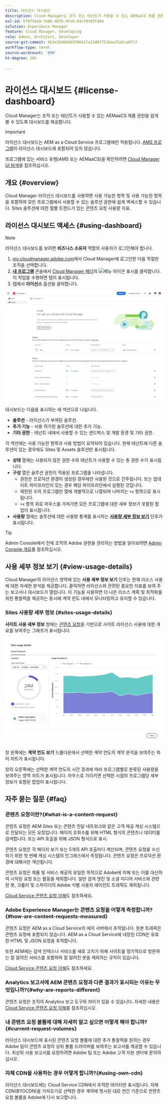 ```yaml
---
title: 라이선스 대시보드
description: Cloud Manager는 조직 또는 테넌트가 사용할 수 있는 AEMaaCS 제품 권한을 쉽게 볼 수 있도록 대시보드를 제공합니다.
exl-id: bf0f54a9-fe86-4bfb-9fa6-03cf0fd5f404
solution: Experience Manager
feature: Cloud Manager, Developing
role: Admin, Architect, Developer
source-git-commit: 6b3e2b960869786427a22d077216aa75a5ca0717
workflow-type: tm+mt
source-wordcount: '890'
ht-degree: 26%

---
```



# 라이선스 대시보드 {#license-dashboard}

Cloud Manager는 조직 또는 테넌트가 사용할 수 있는 AEMaaCS 제품 권한을 쉽게 볼 수 있도록 대시보드를 제공합니다.

>[!IMPORTANT]
>
>라이선스 대시보드는 AEM as a Cloud Service 프로그램에만 적용됩니다. [AMS 프로그램](https://experienceleague.adobe.com/ko/docs/experience-manager-cloud-manager/content/introduction)이 라이선스 대시보드에 포함되어 있지 않습니다.
>
>프로그램에 있는 서비스 유형(AMS 또는 AEMaaCS)을 확인하려면 [Cloud Manager UI 탐색](/help/implementing/cloud-manager/navigation.md#program-cards)을 참조하십시오.

## 개요 {#overview}

Cloud Manager 라이선스 대시보드를 사용하면 사용 가능한 항목 및 사용 가능한 항목을 포함하여 모든 프로그램에서 사용할 수 있는 솔루션 권한에 쉽게 액세스할 수 있습니다. Sites 솔루션에 대한 월별 트렌드가 있는 콘텐츠 요청 사용량 지표.

## 라이선스 대시보드 액세스 {#using-dashboard}

>[!NOTE]
>
>라이선스 대시보드를 보려면 **비즈니스 소유자** 역할의 사용자가 로그인해야 합니다.

1. [my.cloudmanager.adobe.com](https://my.cloudmanager.adobe.com/)에서 Cloud Manager에 로그인한 다음 적절한 조직을 선택합니다.
1. **[내 프로그램](/help/implementing/cloud-manager/navigation.md#my-programs)** 콘솔에서 [Cloud Manager 헤더](/help/implementing/cloud-manager/navigation.md#cloud-manager-header)의 ![메뉴 아이콘 표시](https://spectrum.adobe.com/static/icons/workflow_18/Smock_ShowMenu_18_N.svg)를 클릭합니다. 이 작업을 수행하면 탭이 표시됩니다.
1. 탭에서 **라이선스** 옵션을 클릭합니다.

![라이선스 대시보드](assets/license-dashboard.png)

대시보드는 다음을 표시하는 세 섹션으로 나뉩니다.

* **솔루션** - 라이선스가 부여된 솔루션.
* **추가 기능** - 사용 허가된 솔루션에 대한 추가 기능.
* **기타 권한** - 테넌트 내에서 사용할 수 있는 샌드박스 및 개발 환경 및 기타 권한.

각 섹션에는 사용 가능한 항목과 사용 방법이 요약되어 있습니다. 현재 테넌트에 다른 솔루션이 있는 경우에도 Sites 및 Assets 솔루션만 표시됩니다.

* **상태** 열에는 사용되지 않은 권한 수와 테넌트가 사용할 수 있는 총 권한 수가 표시됩니다.
* **구성** 열은 솔루션 권한이 적용된 프로그램을 나타냅니다.
   * 권한은 프로덕션 환경이 생성된 경우에만 사용된 것으로 간주됩니다. 또는 업데이트 파이프라인이 있는 경우 해당 파이프라인에서 실행된 것입니다.
   * 제한된 수의 프로그램만 열에 개별적으로 나열되며 나머지는 `+x` 항목으로 표시됩니다.
   * `+x` 항목 위로 마우스를 가져가면 모든 프로그램에 대한 세부 정보가 포함된 팝업이 표시됩니다.
* **사용량** 열에는 솔루션에 대한 사용량 통계를 표시하는 **[사용량 세부 정보 보기](#view-usage-details)** 단추가 표시됩니다.

>[!TIP]
>
>Admin Console에서 전체 조직의 Adobe 권한을 관리하는 방법을 알아보려면 [Admin Console 개요](https://helpx.adobe.com/kr/enterprise/using/admin-console.html)를 참조하십시오.

## 사용 세부 정보 보기 {#view-usage-details}

<!--
The **View usage details** button gives access to the chosen solution's **Usage Details** window. This window gives a detailed breakdown including charts to show your solution's usage. How that usage is measured depends on the chosen solution. -->

Cloud Manager의 라이선스 영역에 있는 **사용 세부 정보 보기** 단추는 현재 리소스 사용에 대한 자세한 분석을 제공합니다. 클릭하면 라이선스와 관련된 중요한 지표를 보여 주는 보고서나 대시보드가 열립니다. <!-- ADD THIS SENTENCE IF ASSETS USAGE DETAILS GETS REINSTATED ", such as the number of users, storage consumption, or bandwidth usage, depending on the type of services you're using." --> 이 기능을 사용하면 더 나은 리소스 계획 및 최적화를 위한 통찰력을 제공하는 동시에 계약 한도 내에서 모니터링하고 유지할 수 있습니다.

### Sites 사용량 세부 정보 {#sites-usage-details}

**사이트 사용 세부 정보** 창에는 [콘텐츠 요청](#what-is-a-content-request)을 기반으로 사이트 라이선스 사용에 대한 개요를 보여주는 그래프가 표시됩니다.

![사이트 사용 세부 정보 창](assets/sites-usage-details.png)

창 왼쪽에는 **계약 연도 보기** 드롭다운에서 선택한 계약 연도의 계약 분석을 보여주는 파이 차트가 표시됩니다.

창의 오른쪽에는 선택한 계약 연도의 시간 경과에 따라 프로그램별로 분류된 사용량을 보여주는 영역 차트가 표시됩니다. 마우스로 가리키면 선택한 시점의 프로그램당 세부 정보가 포함된 팝업이 표시됩니다.

<!-- REMOVED AS PER CQDOC-21983
### Assets usage details {#assets-usage-details}

The **Assets usage details** window, presents graphs giving an overview of the usage of your Assets licenses based on [storage](#storage) and [standard users](#standard-users). Select the appropriate tab to toggle between the views.

For both storage and standard users views, you can use the **Environment Type** dropdown to toggle the view between production, stage, and development environments.

#### Storage {#storage}

![Assets usage details window for storage](assets/assets-usage-details-storage.png)

The left side of the window presents a pie chart showing the contract breakdown for the contract year selected in the **View contract year** dropdown.

The right side of the window presents an area chart showing the usage broken down by program over time for the selected contract year. A hover reveals a popup with details per program for the selected point in time.

#### Standard Users {#standard-users}

![Assets usage details window for standard-users](assets/assets-usage-details-standard-users.png)

The left side of the window presents a pie chart showing the contract breakdown for the contract year selected in the **View contract year** dropdown.

The right side of the window presents an area chart showing the usage broken down by program over time for the selected contract year. A hover reveals a popup with details per program for the selected point in time. -->

## 자주 묻는 질문 {#faq}

### 콘텐츠 요청이란?{#what-is-a-content-request}

콘텐츠 요청은 AEM Sites 또는 콘텐츠 전달 네트워크와 같은 고객 제공 캐싱 시스템으로 전달되는 모든 요청입니다. 페이지 조회수를 위해 HTML 형식의 콘텐츠나 데이터를 검색합니다. 또는 API 호출을 위해 JSON 형식으로 표시.

콘텐츠 요청은 각 페이지 보기 또는 5개의 API 호출마다 계산되며, 콘텐츠 요청을 수신하기 위한 첫 번째 캐싱 시스템의 인그레스에서 측정됩니다. 콘텐츠 요청은 프로덕션 환경에 대해서만 계산됩니다.

콘텐츠 요청은 제품 및 서비스 제공의 유일한 목적으로 Adobe에 의해 또는 이를 대신하여 시작된 요청 또는 활동을 제외합니다. 일반 검색 엔진 및 소셜 미디어 서비스와 관련된 봇, 크롤러 및 스파이더의 Adobe 식별 사용자 에이전트 트래픽도 제외됩니다.

[Cloud Service 콘텐츠 요청 이해](/help/implementing/cloud-manager/content-requests.md)도 참조하세요.

### Adobe Experience Manager는 콘텐츠 요청을 어떻게 측정합니까?{#how-are-content-requests-measured}

콘텐츠 요청은 AEM as a Cloud Service의 에지 서버에서 추적됩니다. 원본 트래픽은 콘텐츠 요청에 포함되지 않습니다. AEM as a Cloud Service에 내장된 CDN은 유효한 HTML 및 JSON 요청을 추적합니다.

또한 AEM에는 검색 인덱스나 서비스를 새로 고치기 위해 사이트를 정기적으로 방문하는 잘 알려진 서비스를 포함하여 잘 알려진 봇을 제외하는 규칙이 있습니다.

[Cloud Service 콘텐츠 요청 이해](/help/implementing/cloud-manager/content-requests.md)도 참조하세요.

### Analytics 보고서에 AEM 콘텐츠 요청과 다른 결과가 표시되는 이유는 무엇입니까?{#why-are-reports-different}

콘텐츠 요청은 조직의 Analytics 보고 도구와 차이가 있을 수 있습니다. 자세한 내용은 [Cloud Service 콘텐츠 요청 이해](/help/implementing/cloud-manager/content-requests.md)를 참조하십시오.

### 내 콘텐츠 요청 볼륨에 대해 자세히 알고 싶으면 어떻게 해야 합니까?{#current-request-volumes}

라이선스 대시보드에 표시된 콘텐츠 요청 볼륨에 대한 추가 통찰력을 원하는 경우 Adobe 팀이 콘텐츠 요청의 상위 볼륨 드라이버를 보여주는 보고서를 제공할 수 있습니다. 최상위 사용 보고서를 요청하려면 Adobe 팀 또는 Adobe 고객 지원 센터에 문의하십시오.

### 자체 CDN을 사용하는 경우 어떻게 합니까?{#using-own-cdn}

라이선스 대시보드에는 Cloud Service CDN에서 추적한 데이터만 표시됩니다. 자체 CDN(BYOCDN)을 가져오기로 선택한 경우 계약에 명시된 대로 연간 기준으로 컨텐츠 요청 볼륨을 Adobe에 다시 보고합니다.


